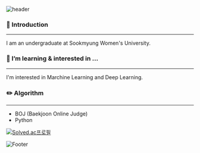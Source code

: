 ![header](https://capsule-render.vercel.app/api?type=waving&color=gradient&customColorList=14&height=200&section=header&text=Hi,%20I'm%20Hannah%20Yun.&fontSize=50&fontAlignY=40)

### 👋 Introduction  
- - -
I am an undergraduate at Sookmyung Women's University.

### 🌱 I’m learning & interested in ...
---
I'm interested in Marchine Learning and Deep Learning.

### ✏️ Algorithm
---
- BOJ (Baekjoon Online Judge)  
- Python  

[![Solved.ac프로필](http://mazassumnida.wtf/api/v2/generate_badge?boj=yunhh20)](https://solved.ac/yunhh20)  


  
![Footer](https://capsule-render.vercel.app/api?type=waving&color=gradient&customColorList=14&height=200&section=footer)  
  
<!--
**HannahYun/HannahYun** is a ✨ _special_ ✨ repository because its `README.md` (this file) appears on your GitHub profile.

Here are some ideas to get you started:

- 🔭 I’m currently working on ...
- 🌱 I’m currently learning ...
- 👯 I’m looking to collaborate on ...
- 🤔 I’m looking for help with ...
- 💬 Ask me about ...
- 📫 How to reach me: ...
- 😄 Pronouns: ...
- ⚡ Fun fact: ...
-->


